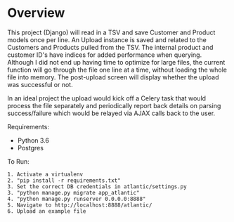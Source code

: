 Overview
========

This project (Django) will read in a TSV and save Customer and Product models once per line.
An Upload instance is saved and related to the Customers and Products pulled from the TSV. 
The internal product and customer ID's have indices for added performance when querying.
Although I did not end up having time to optimize for large files, the current
function will go through the file one line at a time, without loading the whole
file into memory. The post-upload screen will display whether the upload was 
successful or not.

In an ideal project the upload would kick off a Celery task that would
process the file separately and periodically report back details on parsing 
success/failure which would be relayed via AJAX calls back to the user.

Requirements:
 - Python 3.6
 - Postgres

To Run:

	1. Activate a virtualenv
	2. "pip install -r requirements.txt"
	3. Set the correct DB credentials in atlantic/settings.py
	3. "python manage.py migrate app_atlantic"
	4. "python manage.py runserver 0.0.0.0:8888"
	5. Navigate to http://localhost:8888/atlantic/
	6. Upload an example file